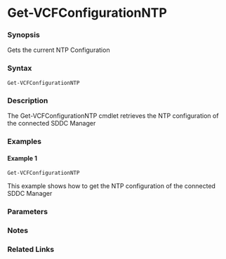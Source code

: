 # Get-VCFConfigurationNTP

### Synopsis
Gets the current NTP Configuration

### Syntax
```
Get-VCFConfigurationNTP
```

### Description
The Get-VCFConfigurationNTP cmdlet retrieves the NTP configuration of the connected SDDC Manager

### Examples
#### Example 1
```
Get-VCFConfigurationNTP
```
This example shows how to get the NTP configuration of the connected SDDC Manager

### Parameters

### Notes

### Related Links
